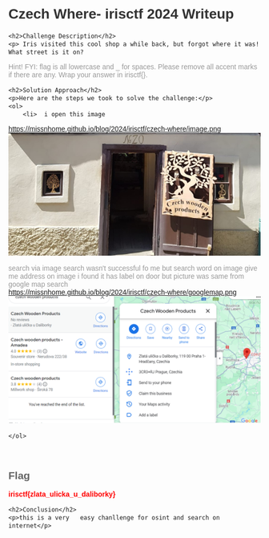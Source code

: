 
<!DOCTYPE html>
<html>
<head>
    <style>
        body {
            font-family: Arial, sans-serif;
        }
        h1 {
            color: #333;
        }
        h2 {
            color: #666;
        }
        p {
            color: #999;
        }
        .flag {
            color: red;
            font-weight: bold;
        }
    </style>
</head>
<body>
    <h1>Czech Where- irisctf 2024 Writeup</h1>

    <h2>Challenge Description</h2>
    <p> Iris visited this cool shop a while back, but forgot where it was! What street is it on?

Hint! FYI: flag is all lowercase and _ for spaces. Please remove all accent marks if there are any. Wrap your answer in irisctf{}.
</p>

    <h2>Solution Approach</h2>
    <p>Here are the steps we took to solve the challenge:</p>
    <ol>
        <li>  i open this image
 https://missnhome.github.io/blog/2024/irisctf/czech-where/image.png
 <img src="image.png" alt="hi" class="inline"/>

search via image search wasn't successful  fo me but search word on image give me address 
on image i found it has label on door but picture was same from google map search  
 https://missnhome.github.io/blog/2024/irisctf/czech-where/googlemap.png
<img src="googlemap.png" alt="hi" class="inline"/>

 </li>
       
    
    </ol>
<br>
    <h2>Flag</h2>
    <p class="flag">irisctf{zlata_ulicka_u_daliborky}

</p>

    <h2>Conclusion</h2>
    <p>this is a very   easy chanllenge for osint and search on internet</p>
</body>
</html>
